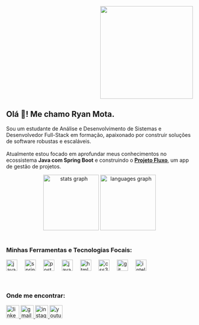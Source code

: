 <!-- O GIF flutuando à direita dá um visual mais dinâmico ao lado do texto -->
<div align="right">
  <img height="250" src="https://media0.giphy.com/media/v1.Y2lkPTc5MGI3NjExeDJwNDlybHN2NWR1azB5YTB3NWJ6a2VxNXViNXM0b25zZ2R4dmwwZSZlcD12MV9pbnRlcm5hbF9naWZfYnlfaWQmY3Q9Zw/kluzPOxBzGk4U/giphy.gif"  />
</div>

<!-- Texto de apresentação mais direto e profissional -->
<h2 align="left">Olá 👋! Me chamo Ryan Mota.</h2>

<p align="left">
  Sou um estudante de Análise e Desenvolvimento de Sistemas e Desenvolvedor Full-Stack em formação, apaixonado por construir soluções de software robustas e escaláveis.
  <br><br>
  Atualmente estou focado em aprofundar meus conhecimentos no ecossistema <strong>Java com Spring Boot</strong> e construindo o <strong><a href="https://github.com/Motak7/projeto-fluxo">Projeto Fluxo</a></strong>, um app de gestão de projetos.
</p>

<!-- GitHub Stats com a correção do "count_private" aplicada -->
<div align="center">
  <img src="https://github-readme-stats.vercel.app/api?username=Motak7&show_icons=true&include_all_commits=true&count_private=false&theme=dracula&locale=pt-br&hide_border=false" height="150" alt="stats graph" />
  <img src="https://github-readme-stats.vercel.app/api/top-langs?username=Motak7&locale=pt-br&layout=compact&card_width=320&langs_count=5&theme=dracula&hide_border=false" height="150" alt="languages graph" />
</div>

<br>

<!-- Seção de tecnologias focada no nosso plano de batalha atual -->
<div align="left">
  <h3>Minhas Ferramentas e Tecnologias Focais:</h3>
  <p>
    <img src="https://cdn.jsdelivr.net/gh/devicons/devicon/icons/java/java-original.svg" height="30" alt="java logo" />
    <img width="12" />
    <img src="https://cdn.jsdelivr.net/gh/devicons/devicon/icons/spring/spring-original.svg" height="30" alt="spring logo" />
    <img width="12" />
    <img src="https://cdn.jsdelivr.net/gh/devicons/devicon/icons/postgresql/postgresql-original.svg" height="30" alt="postgresql logo" />
    <img width="12" />
    <img src="https://cdn.jsdelivr.net/gh/devicons/devicon/icons/javascript/javascript-original.svg" height="30" alt="javascript logo" />
    <img width="12" />
    <img src="https://cdn.jsdelivr.net/gh/devicons/devicon/icons/html5/html5-original.svg" height="30" alt="html5 logo" />
    <img width="12" />
    <img src="https://cdn.jsdelivr.net/gh/devicons/devicon/icons/css3/css3-original.svg" height="30" alt="css3 logo" />
    <img width="12" />
    <img src="https://cdn.jsdelivr.net/gh/devicons/devicon/icons/git/git-original.svg" height="30" alt="git logo" />
    <img width="12" />
    <img src="https://cdn.jsdelivr.net/gh/devicons/devicon/icons/intellij/intellij-original.svg" height="30" alt="intellij logo" />
  </p>
</div>

<br>

<!-- Seção de contatos organizada -->
<div align="left">
  <h3>Onde me encontrar:</h3>
  <p>
    <a href="https://www.linkedin.com/in/ryan-mota-28ba171b1/" target="_blank">
      <img src="https://img.shields.io/static/v1?message=LinkedIn&logo=linkedin&label=&color=0077B5&logoColor=white&labelColor=&style=for-the-badge" height="35" alt="linkedin logo" />
    </a>
    <a href="mailto:ryan.tupina@gmail.com" target="_blank">
      <img src="https://img.shields.io/static/v1?message=Gmail&logo=gmail&label=&color=D14836&logoColor=white&labelColor=&style=for-the-badge" height="35" alt="gmail logo" />
    </a>
    <a href="https://www.instagram.com/ryanmotak?igsh=MTBxdTJkbWhibWxlZw%3D%3D&utm_source=qr" target="_blank">
      <img src="https://img.shields.io/static/v1?message=Instagram&logo=instagram&label=&color=E4405F&logoColor=white&labelColor=&style=for-the-badge" height="35" alt="instagram logo" />
    </a>
    <a href="https://www.youtube.com/@DevMotak" target="_blank">
      <img src="https://img.shields.io/static/v1?message=Youtube&logo=youtube&label=&color=FF0000&logoColor=white&labelColor=&style=for-the-badge" height="35" alt="youtube logo" />
    </a>
  </p>
</div>
